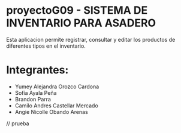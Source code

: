 # proyectoG09 - SISTEMA DE INVENTARIO PARA ASADERO

Esta aplicacion permite registrar, consultar y editar los productos de diferentes tipos en el inventario.

# Integrantes:
- Yumey Alejandra Orozco Cardona
- Sofía Ayala Peña
- Brandon Parra
- Camilo Andres Castellar Mercado
- Angie Nicolle Obando Arenas

// prueba 

